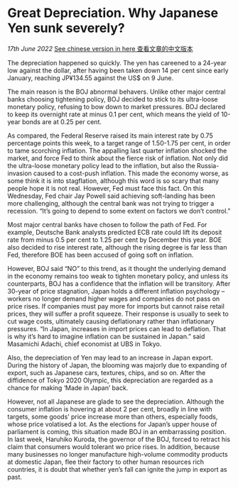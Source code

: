 # Great Depreciation. Why Japanese Yen sunk severely?

_17th June 2022_
[See chinese version in here 查看文章的中文版本](https://zhuanlan.zhihu.com/p/530467812)

The depreciation happened so quickly. The yen has careened to a 24-year low against the dollar, after having been taken down 14 per cent since early January, reaching JP¥134.55 against the US$ on 9 June. 

The main reason is the BOJ abnormal behavers. Unlike other major central banks choosing tightening policy, BOJ decided to stick to its ultra-loose monetary policy, refusing to bow down to market pressures. BOJ declared to keep its overnight rate at minus 0.1 per cent, which means the yield of 10-year bonds are at 0.25 per cent. 

As compared, the Federal Reserve raised its main interest rate by 0.75 percentage points this week, to a target range of 1.50-1.75 per cent, in order to tame scorching inflation. The appalling last quarter inflation shocked the market, and force Fed to think about the fierce risk of inflation. Not only did the ultra-loose monetary policy lead to the inflation, but also the Russia-invasion caused to a cost-push inflation. This made the economy worse, as some think it is into stagflation, although this word is so scary that many people hope it is not real. However, Fed must face this fact. On this Wednesday, Fed chair Jay Powell said achieving soft-landing has been more challenging, although the central bank was not trying to trigger a recession. “It’s going to depend to some extent on factors we don’t control.”

Most major central banks have chosen to follow the path of Fed. For example, Deutsche Bank analysts predicted ECB rate could lift its deposit rate from minus 0.5 per cent to 1.25 per cent by December this year. BOE also decided to rise interest rate, although the rising degree is far less than Fed, therefore BOE has been accused of going soft on inflation.

However, BOJ said “NO” to this trend, as it thought the underlying demand in the economy remains too weak to tighten monetary policy, and unless its counterparts, BOJ has a confidence that the inflation will be transitory. After 30-year of price stagnation, Japan holds a different inflation psychology – workers no longer demand higher wages and companies do not pass on price rises. If companies must pay more for imports but cannot raise retail prices, they will suffer a profit squeeze. Their response is usually to seek to cut wage costs, ultimately causing deflationary rather than inflationary pressures. “In Japan, increases in import prices can lead to deflation. That is why it’s hard to imagine inflation can be sustained in Japan.” said Masamichi Adachi, chief economist at UBS in Tokyo.

Also, the depreciation of Yen may lead to an increase in Japan export. During the history of Japan, the blooming was majorly due to expanding of export, such as Japanese cars, textures, chips, and so on. After the diffidence of Tokyo 2020 Olympic, this depreciation are regarded as a chance for making ‘Made in Japan’ back.

However, not all Japanese are glade to see the depreciation. Although the consumer inflation is hovering at about 2 per cent, broadly in line with targets, some goods’ price increase more than others, especially foods, whose price volatised a lot. As the elections for Japan’s upper house of parliament is coming, this situation made BOJ in an embarrassing position. In last week, Haruhiko Kuroda, the governor of the BOJ, forced to retract his claim that consumers would tolerant wo price rises. In addition, because many businesses no longer manufacture high-volume commodity products at domestic Japan, flee their factory to other human resources rich countries, it is doubt that whether yen’s fall can ignite the jump in export as past.
